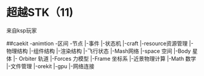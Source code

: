 # 超越STK（11)

来自ksp玩家

##caekit
-animtion
	-区间
	-节点
	|-事件
	|-状态机
|-craft
	|-resource资源管理
	|-物理结构
	|-组件结构
	|-渲染结构
	|-飞行状态
|-Mash网络
|-space 空间
	|-Body 星体
	|- Orbiter 轨道
	|-Forces 力模型
	|-Frame 坐标系
|-近景物理计算
|-Math 数学
|-文件管理
|-orekit
|-gpu
|-网络连接

